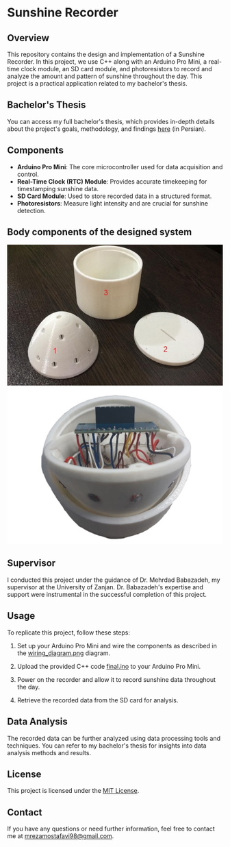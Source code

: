 # Sunshine Recorder

## Overview
This repository contains the design and implementation of a Sunshine Recorder. In this project, we use C++ along with an Arduino Pro Mini, a real-time clock module, an SD card module, and photoresistors to record and analyze the amount and pattern of sunshine throughout the day. This project is a practical application related to my bachelor's thesis.

## Bachelor's Thesis
You can access my full bachelor's thesis, which provides in-depth details about the project's goals, methodology, and findings [here](Bachelor's-thesis-Mostafavi.pdf) (in Persian).

## Components
- **Arduino Pro Mini**: The core microcontroller used for data acquisition and control.
- **Real-Time Clock (RTC) Module**: Provides accurate timekeeping for timestamping sunshine data.
- **SD Card Module**: Used to store recorded data in a structured format.
- **Photoresistors**: Measure light intensity and are crucial for sunshine detection.

## Body components of the designed system
![componenets](components.png)
![componenets2](components2.png)

## Supervisor
I conducted this project under the guidance of Dr. Mehrdad Babazadeh, my supervisor at the University of Zanjan. Dr. Babazadeh's expertise and support were instrumental in the successful completion of this project.

## Usage
To replicate this project, follow these steps:

1. Set up your Arduino Pro Mini and wire the components as described in the [wiring_diagram.png](wiring_diagram.png) diagram.

2. Upload the provided C++ code [final.ino](final.ino) to your Arduino Pro Mini.

3. Power on the recorder and allow it to record sunshine data throughout the day.

4. Retrieve the recorded data from the SD card for analysis.

## Data Analysis
The recorded data can be further analyzed using data processing tools and techniques. You can refer to my bachelor's thesis for insights into data analysis methods and results.

## License
This project is licensed under the [MIT License](LICENSE).

## Contact
If you have any questions or need further information, feel free to contact me at [mrezamostafavi98@gmail.com](mailto:mrezamostafavi98@gmail.com).

